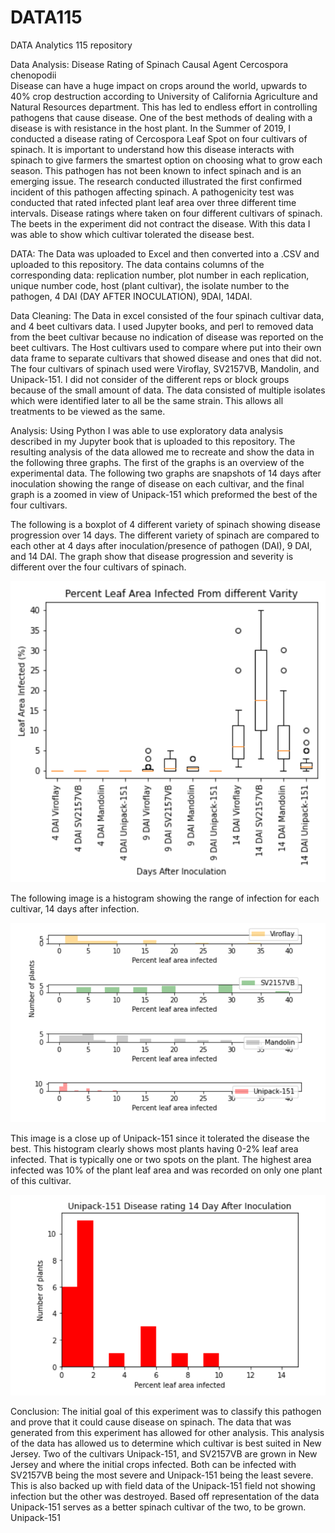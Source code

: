 # DATA115
DATA Analytics 115 repository

Data Analysis: Disease Rating of Spinach Causal Agent Cercospora chenopodii  
Disease can have a huge impact on crops around the world, upwards to 40% crop destruction according to University of California Agriculture and Natural Resources department. This has led to endless effort in controlling pathogens that cause disease. One of the best methods of dealing with a disease is with resistance in the host plant. In the Summer of 2019, I conducted a disease rating of Cercospora Leaf Spot on four cultivars of spinach. It is important to understand how this disease interacts with spinach to give farmers the smartest option on choosing what to grow each season. This pathogen has not been known to infect spinach and is an emerging issue. The research conducted illustrated the first confirmed incident of this pathogen affecting spinach. 
	A pathogenicity test was conducted that rated infected plant leaf area over three different time intervals. Disease ratings where taken on four different cultivars of spinach. The beets in the experiment did not contract the disease. With this data I was able to show which cultivar tolerated the disease best.


DATA: The Data was uploaded to Excel and then converted into a .CSV and uploaded to this repository. The data contains columns of the corresponding data: replication number, plot number in each replication, unique number code, host (plant cultivar), the isolate number to the pathogen, 4 DAI (DAY AFTER INOCULATION), 9DAI, 14DAI.

Data Cleaning:  The Data in excel consisted of the four spinach cultivar data, and 4 beet cultivars data. I used Jupyter books, and perl to removed data from the beet cultivar because no indication of disease was reported on the beet cultivars. The Host cultivars used to compare where put into their own data frame to separate cultivars that showed disease and ones that did not. The four cultivars of spinach used were Viroflay, SV2157VB, Mandolin, and Unipack-151. I did not consider of the different reps or block groups because of the small amount of data. The data consisted of multiple isolates which were identified later to all be the same strain. This allows all treatments to be viewed as the same. 


Analysis: Using Python I was able to use exploratory data analysis described in my Jupyter book that is uploaded to this repository. The resulting analysis of the data allowed me to recreate and show the data in the following three graphs. The first of the graphs is an overview of the experimental data. The following two graphs are snapshots of 14 days after inoculation showing the range of disease on each cultivar, and the final graph is a zoomed in view of Unipack-151 which preformed the best of the four cultivars. 

The following is a boxplot of 4 different variety of spinach showing disease progression over 14 days. The different variety of spinach are compared to each other at 4 days after inoculation/presence of pathogen (DAI), 9 DAI, and 14 DAI. The graph show that disease progression and severity is different over the four cultivars of spinach. 


![Percent Infected Leaf Are](https://raw.githubusercontent.com/Tomsyno/DATA115/master/HISTOGRAM_ALLSPINACH_FIXXED%20NAMES.PNG)

The following image is a histogram showing the range of infection for each cultivar, 14 days after infection.


![Histogram 14 DAI](https://raw.githubusercontent.com/Tomsyno/DATA115/master/Histograms_All_4_Spinach_14DAI.PNG)


This image is a close up of Unipack-151 since it tolerated the disease the best.  This histogram clearly shows most plants having 0-2% leaf area infected. That is typically one or two spots on the plant. The highest area infected was 10% of the plant leaf area and was recorded on only one plant of this cultivar. 


![Unipack-151 Histogram](https://raw.githubusercontent.com/Tomsyno/DATA115/master/Unipack_151_Histogram_14DAI.PNG)


Conclusion: The initial goal of this experiment was to classify this pathogen and prove that it could cause disease on spinach. The data that was generated from this experiment has allowed for other analysis. This analysis of the data has allowed us to determine which cultivar is best suited in New Jersey. Two of the cultivars Unipack-151, and SV2157VB are grown in New Jersey and where the initial crops infected. Both can be infected with SV2157VB being the most severe and Unipack-151 being the least severe. This is also backed up with field data of the Unipack-151 field not showing infection but the other was destroyed. Based off representation of the data Unipack-151 serves as a better spinach cultivar of the two, to be grown. Unipack-151  

